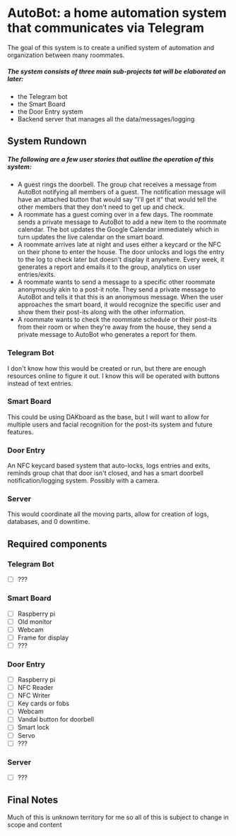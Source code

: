# AutoBot: a home automation system that communicates via Telegram

The goal of this system is to create a unified system of automation and organization between many roommates.

##### The system consists of three main sub-projects tat will be elaborated on later:
- the Telegram bot
- the Smart Board
- the Door Entry system
- Backend server that manages all the data/messages/logging

## System Rundown

##### The following are a few user stories that outline the operation of this system:
- A guest rings the doorbell. The group chat receives a message from AutoBot notifying all members of a guest. The notification message will have an attached button that would say "I'll get it" that would tell the other members that they don't need to get up and check.
- A roommate has a guest coming over in a few days. The roommate sends a private message to AutoBot to add a new item to the roommate calendar. The bot updates the Google Calendar immediately which in turn updates the live calendar on the smart board.
- A roommate arrives late at night and uses either a keycard or the NFC on their phone to enter the house. The door unlocks and logs the entry to the log to check later but doesn't display it anywhere. Every week, it generates a report and emails it to the group, analytics on user entries/exits.
- A roommate wants to send a message to a specific other roommate anonymously akin to a post-it note. They send a private message to AutoBot and tells it that this is an anonymous message. When the user approaches the smart board, it would recognize the specific user and show them their post-its along with the other information.
- A roommate wants to check the roommate schedule or their post-its from their room or when they're away from the house, they send a private message to AutoBot who generates a report for them.

### Telegram Bot
I don't know how this would be created or run, but there are enough resources online to figure it out. I know this will be operated with buttons instead of text entries.

### Smart Board
This could be using DAKboard as the base, but I will want to allow for multiple users and facial recognition for the post-its system and future features.

### Door Entry
An NFC keycard based system that auto-locks, logs entries and exits, reminds group chat that door isn't closed, and has a smart doorbell notification/logging system. Possibly with a camera.

### Server
This would coordinate all the moving parts, allow for creation of logs, databases, and 0 downtime.

## Required components

### Telegram Bot
- [ ] ???

### Smart Board
- [ ] Raspberry pi
- [ ] Old monitor
- [ ] Webcam
- [ ] Frame for display
- [ ] ???

### Door Entry
- [ ] Raspberry pi
- [ ] NFC Reader
- [ ] NFC Writer
- [ ] Key cards or fobs
- [ ] Webcam
- [ ] Vandal button for doorbell
- [ ] Smart lock
- [ ] Servo
- [ ] ???

### Server
- [ ] ???


## Final Notes
 Much of this is unknown territory for me so all of this is subject to change in scope and content